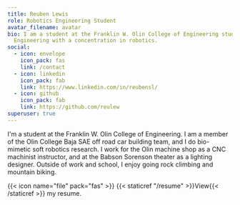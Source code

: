 ```yaml
---
title: Reuben Lewis
role: Robotics Engineering Student
avatar_filename: avatar
bio: I am a student at the Franklin W. Olin College of Engineering studying
  Engineering with a concentration in robotics.
social:
  - icon: envelope
    icon_pack: fas
    link: /contact
  - icon: linkedin
    icon_pack: fab
    link: https://www.linkedin.com/in/reubensl/
  - icon: github
    icon_pack: fab
    link: https://github.com/reulew
superuser: true
---
```

I'm a student at the Franklin W. Olin College of Engineering. I am a member of the Olin College Baja SAE off road car building team, and I do bio-mimetic soft robotics research. I work for the Olin machine shop as a CNC machinist instructor, and at the Babson Sorenson theater as a lighting designer. Outside of work and school, I enjoy going rock climbing and mountain biking.

{{< icon name="file" pack="fas" >}} {{< staticref "/resume" >}}View{{< /staticref >}} my resume.